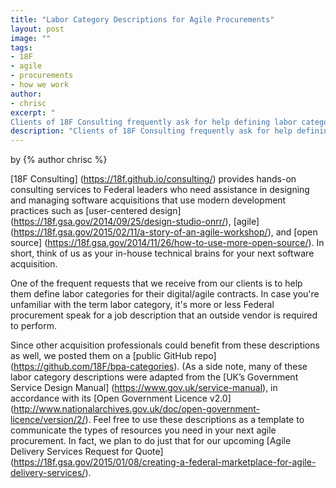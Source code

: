 ```yaml
---
title: "Labor Category Descriptions for Agile Procurements"
layout: post
image: ""
tags:
- 18F
- agile
- procurements
- how we work
author:
- chrisc
excerpt: "
Clients of 18F Consulting frequently ask for help defining labor categories for agile contracts. We’ve published these definitions in a public GitHub repo so other acquisition professionals can benefit from them, too. Read on for more details."
description: "Clients of 18F Consulting frequently ask for help defining labor categories for agile contracts. We’ve published these definitions in a public GitHub repo so other acquisition professionals can benefit from them, too. Read on for more details."
---
```


<p class="authors">
  by {% author chrisc %}
</p>

[18F Consulting] (https://18f.github.io/consulting/) provides hands-on consulting services to Federal leaders who need assistance in designing and managing software acquisitions that use modern development practices such as [user-centered design] (https://18f.gsa.gov/2014/09/25/design-studio-onrr/), [agile] (https://18f.gsa.gov/2015/02/11/a-story-of-an-agile-workshop/), and [open source] (https://18f.gsa.gov/2014/11/26/how-to-use-more-open-source/). In short, think of us as your in-house technical brains for your next software acquisition.

One of the frequent requests that we receive from our clients is to help them define labor categories for their digital/agile contracts. In case you're unfamiliar with the term labor category, it's more or less Federal procurement speak for a job description that an outside vendor is required to perform.

Since other acquisition professionals could benefit from these descriptions as well, we posted them on a [public GitHub repo] (https://github.com/18F/bpa-categories). (As a side note, many of these labor category descriptions were adapted from the [UK’s Government Service Design Manual] (https://www.gov.uk/service-manual), in accordance with its [Open Government Licence v2.0] (http://www.nationalarchives.gov.uk/doc/open-government-licence/version/2/). Feel free to use these descriptions as a template to communicate the types of resources you need in your next agile procurement. In fact, we plan to do just that for our upcoming [Agile Delivery Services Request for Quote] (https://18f.gsa.gov/2015/01/08/creating-a-federal-marketplace-for-agile-delivery-services/).

